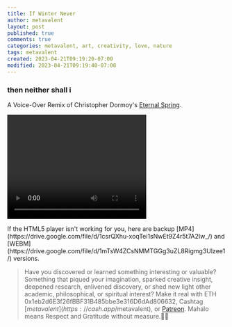 ```yaml
---
title: If Winter Never
author: metavalent
layout: post
published: true
comments: true
categories: metavalent, art, creativity, love, nature
tags: metavalent
created: 2023-04-21T09:19:20-07:00
modified: 2023-04-21T09:19:40-07:00
---
```


### then neither shall i

A Voice-Over Remix of Christopher Dormoy's [Eternal Spring](https://vimeo.com/689902544).

<p></p>
<video class="center" width="320" height="240" controls autoplay>
  <source src="https://github.com/metavalent/metavalent.github.io/blob/gh-pages/assets/audio-video/If_Winter_Never.mp4?raw=true" type="video/mp4">
  <source src=src="https://github.com/metavalent/metavalent.github.io/blob/gh-pages/assets/audio-video/If_Winter_Never.webm?raw=true" type="video/webm">
Your browser does not support the video tag.
</video>

<p></p>
If the HTML5 player isn't working for you, here are backup [MP4](https://drive.google.com/file/d/1csrQXhu-xoqTei1sNwEt9Z4r5t7A2Iw_/) and [WEBM](https://drive.google.com/file/d/1mTsW4ZCsNMMTGGg3uZL8Rigmg3Ulzee1/) versions.

<!-- a bubbleapps experiment
https://simplevideoplayer.bubbleapps.io/video?mp4=https://github.com/metavalent/metavalent.github.io/blob/gh-pages/assets/audio-video/If_Winter_Never.mp4?raw=true&webm=https://github.com/metavalent/metavalent.github.io/blob/gh-pages/assets/audio-video/If_Winter_Never.webm?raw=true
-->

> Have you discovered or learned something interesting or valuable? Something that piqued your imagination, sparked creative insight, deepened research, enlivened discovery, or shed new light other academic, philosophical, or spiritual interest? Make it real with ETH 0x1eb2d6E3f26fBBF31B485bbe3e316D6dAd806632, Cashtag [$metavalent](https://cash.app/$metavalent), or [Patreon](https://patreon.com/metavalent). Mahalo means Respect and Gratitude without measure.🙏🏼


